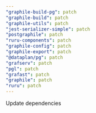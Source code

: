 ```yaml
---
"graphile-build-pg": patch
"graphile-build": patch
"graphile-utils": patch
"jest-serializer-simple": patch
"postgraphile": patch
"ruru-components": patch
"graphile-config": patch
"graphile-export": patch
"@dataplan/pg": patch
"grafserv": patch
"pgl": patch
"grafast": patch
"graphile": patch
"ruru": patch
---
```


Update dependencies
